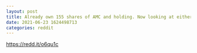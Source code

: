 ```yaml
--- 
layout: post 
title: Already own 155 shares of AMC and holding. Now looking at either GMTX or TRCH for a side bet, which do you think will perform better this week? And why? 
date: 2021-06-23 1624498713 
categories: reddit 
--- 
```

https://redd.it/o6qu1c